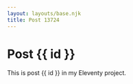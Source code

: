 ```yaml
---
layout: layouts/base.njk
title: Post 13724
---
```


# Post {{ id }}

This is post {{ id }} in my Eleventy project.
